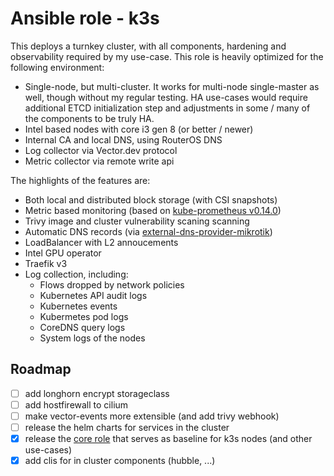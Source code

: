 # Ansible role - k3s

This deploys a turnkey cluster, with all components, hardening and observability required by my use-case. This role is heavily optimized for the following environment:

- Single-node, but multi-cluster. It works for multi-node single-master as well, though without my regular testing. HA use-cases would require additional ETCD initialization step and adjustments in some / many of the components to be truly HA.
- Intel based nodes with core i3 gen 8 (or better / newer)
- Internal CA and local DNS, using RouterOS DNS
- Log collector via Vector.dev protocol
- Metric collector via remote write api

The highlights of the features are:

- Both local and distributed block storage (with CSI snapshots)
- Metric based monitoring (based on [kube-prometheus v0.14.0](https://github.com/prometheus-operator/kube-prometheus/releases/tag/v0.14.0))
- Trivy image and cluster vulnerability scaning scanning
- Automatic DNS records (via [external-dns-provider-mikrotik](https://github.com/mirceanton/external-dns-provider-mikrotik/pkgs/container/external-dns-provider-mikrotik))
- LoadBalancer with L2 annoucements
- Intel GPU operator
- Traefik v3
- Log collection, including:
  - Flows dropped by network policies
  - Kubernetes API audit logs
  - Kubernetes events
  - Kubermetes pod logs
  - CoreDNS query logs
  - System logs of the nodes

## Roadmap

- [ ] add longhorn encrypt storageclass
- [ ] add hostfirewall to cilium
- [ ] make vector-events more extensible (and add trivy webhook)
- [ ] release the helm charts for services in the cluster
- [x] release the [core role](https://github.com/ondrejmo/core) that serves as baseline for k3s nodes (and other use-cases)
- [x] add clis for in cluster components (hubble, ...)
